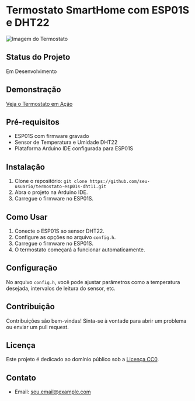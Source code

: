 # Termostato SmartHome com ESP01S e DHT22

![Imagem do Termostato](link_da_imagem.png)

## Status do Projeto

Em Desenvolvimento

## Demonstração

[Veja o Termostato em Ação](link_da_demo.gif)

## Pré-requisitos

- ESP01S com firmware gravado
- Sensor de Temperatura e Umidade DHT22
- Plataforma Arduino IDE configurada para ESP01S

## Instalação

1. Clone o repositório: `git clone https://github.com/seu-usuario/termostato-esp01s-dht11.git`
2. Abra o projeto na Arduino IDE.
3. Carregue o firmware no ESP01S.

## Como Usar

1. Conecte o ESP01S ao sensor DHT22.
2. Configure as opções no arquivo `config.h`.
3. Carregue o firmware no ESP01S.
4. O termostato começará a funcionar automaticamente.

## Configuração

No arquivo `config.h`, você pode ajustar parâmetros como a temperatura desejada, intervalos de leitura do sensor, etc.

## Contribuição

Contribuições são bem-vindas! Sinta-se à vontade para abrir um problema ou enviar um pull request.

## Licença

Este projeto é dedicado ao domínio público sob a [Licença CC0](https://creativecommons.org/publicdomain/zero/1.0/).

## Contato

- Email: seu.email@example.com
